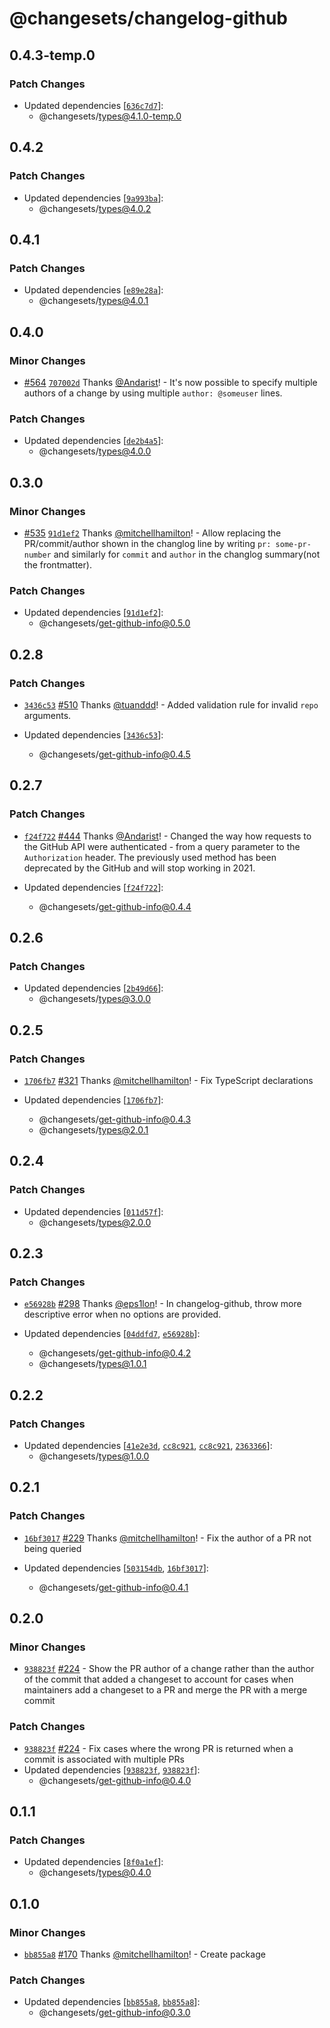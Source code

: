 # @changesets/changelog-github

## 0.4.3-temp.0

### Patch Changes

- Updated dependencies [[`636c7d7`](https://github.com/changesets/changesets/commit/636c7d7c9333664c91cd4d0ff678d5acb17256ad)]:
  - @changesets/types@4.1.0-temp.0

## 0.4.2

### Patch Changes

- Updated dependencies [[`9a993ba`](https://github.com/atlassian/changesets/commit/9a993ba09629c1620d749432520470cec49d3a96)]:
  - @changesets/types@4.0.2

## 0.4.1

### Patch Changes

- Updated dependencies [[`e89e28a`](https://github.com/atlassian/changesets/commit/e89e28a05f5fa43307db73812a6bcd269b62ddee)]:
  - @changesets/types@4.0.1

## 0.4.0

### Minor Changes

- [#564](https://github.com/atlassian/changesets/pull/564) [`707002d`](https://github.com/atlassian/changesets/commit/707002dec9332a2c1322522a23861e747a6bff6f) Thanks [@Andarist](https://github.com/Andarist)! - It's now possible to specify multiple authors of a change by using multiple `author: @someuser` lines.

### Patch Changes

- Updated dependencies [[`de2b4a5`](https://github.com/atlassian/changesets/commit/de2b4a5a7b244a37d94625bcb70ecde9dde5b612)]:
  - @changesets/types@4.0.0

## 0.3.0

### Minor Changes

- [#535](https://github.com/atlassian/changesets/pull/535) [`91d1ef2`](https://github.com/atlassian/changesets/commit/91d1ef2ef703be6b727650ef67a932757b97d1ef) Thanks [@mitchellhamilton](https://github.com/mitchellhamilton)! - Allow replacing the PR/commit/author shown in the changlog line by writing `pr: some-pr-number` and similarly for `commit` and `author` in the changlog summary(not the frontmatter).

### Patch Changes

- Updated dependencies [[`91d1ef2`](https://github.com/atlassian/changesets/commit/91d1ef2ef703be6b727650ef67a932757b97d1ef)]:
  - @changesets/get-github-info@0.5.0

## 0.2.8

### Patch Changes

- [`3436c53`](https://github.com/atlassian/changesets/commit/3436c53acf444c2ce19f8548920b7b73461a9c76) [#510](https://github.com/atlassian/changesets/pull/510) Thanks [@tuanddd](https://github.com/tuanddd)! - Added validation rule for invalid `repo` arguments.

- Updated dependencies [[`3436c53`](https://github.com/atlassian/changesets/commit/3436c53acf444c2ce19f8548920b7b73461a9c76)]:
  - @changesets/get-github-info@0.4.5

## 0.2.7

### Patch Changes

- [`f24f722`](https://github.com/atlassian/changesets/commit/f24f7220fcc322a4a2deb26cd77c2d481ac422f0) [#444](https://github.com/atlassian/changesets/pull/444) Thanks [@Andarist](https://github.com/Andarist)! - Changed the way how requests to the GitHub API were authenticated - from a query parameter to the `Authorization` header. The previously used method has been deprecated by the GitHub and will stop working in 2021.

- Updated dependencies [[`f24f722`](https://github.com/atlassian/changesets/commit/f24f7220fcc322a4a2deb26cd77c2d481ac422f0)]:
  - @changesets/get-github-info@0.4.4

## 0.2.6

### Patch Changes

- Updated dependencies [[`2b49d66`](https://github.com/atlassian/changesets/commit/2b49d668ecaa1333bc5c7c5be4648dda1b11528d)]:
  - @changesets/types@3.0.0

## 0.2.5

### Patch Changes

- [`1706fb7`](https://github.com/atlassian/changesets/commit/1706fb751ecc2f5a792c42f467b2063078d58716) [#321](https://github.com/atlassian/changesets/pull/321) Thanks [@mitchellhamilton](https://github.com/mitchellhamilton)! - Fix TypeScript declarations

- Updated dependencies [[`1706fb7`](https://github.com/atlassian/changesets/commit/1706fb751ecc2f5a792c42f467b2063078d58716)]:
  - @changesets/get-github-info@0.4.3
  - @changesets/types@2.0.1

## 0.2.4

### Patch Changes

- Updated dependencies [[`011d57f`](https://github.com/atlassian/changesets/commit/011d57f1edf9e37f75a8bef4f918e72166af096e)]:
  - @changesets/types@2.0.0

## 0.2.3

### Patch Changes

- [`e56928b`](https://github.com/atlassian/changesets/commit/e56928bbd6f9096def06ac37487bdbf28efec9d1) [#298](https://github.com/atlassian/changesets/pull/298) Thanks [@eps1lon](https://github.com/eps1lon)! - In changelog-github, throw more descriptive error when no options are provided.

- Updated dependencies [[`04ddfd7`](https://github.com/atlassian/changesets/commit/04ddfd7c3acbfb84ef9c92873fe7f9dea1f5145c), [`e56928b`](https://github.com/atlassian/changesets/commit/e56928bbd6f9096def06ac37487bdbf28efec9d1)]:
  - @changesets/get-github-info@0.4.2
  - @changesets/types@1.0.1

## 0.2.2

### Patch Changes

- Updated dependencies [[`41e2e3d`](https://github.com/atlassian/changesets/commit/41e2e3dd1053ff2f35a1a07e60793c9099f26997), [`cc8c921`](https://github.com/atlassian/changesets/commit/cc8c92143d4c4b7cca8b9917dfc830a40b5cda20), [`cc8c921`](https://github.com/atlassian/changesets/commit/cc8c92143d4c4b7cca8b9917dfc830a40b5cda20), [`2363366`](https://github.com/atlassian/changesets/commit/2363366756d1b15bddf6d803911baccfca03cbdf)]:
  - @changesets/types@1.0.0

## 0.2.1

### Patch Changes

- [`16bf3017`](https://github.com/atlassian/changesets/commit/16bf3017dbf25d498fee028bf9806d15edd61be9) [#229](https://github.com/atlassian/changesets/pull/229) Thanks [@mitchellhamilton](https://github.com/mitchellhamilton)! - Fix the author of a PR not being queried

- Updated dependencies [[`503154db`](https://github.com/atlassian/changesets/commit/503154db39fe8ab88a1176e4569c48078bcf5569), [`16bf3017`](https://github.com/atlassian/changesets/commit/16bf3017dbf25d498fee028bf9806d15edd61be9)]:
  - @changesets/get-github-info@0.4.1

## 0.2.0

### Minor Changes

- [`938823f`](https://github.com/atlassian/changesets/commit/938823f6fa0277869f0aecc3345c3812d1e44bba) [#224](https://github.com/atlassian/changesets/pull/224) - Show the PR author of a change rather than the author of the commit that added a changeset to account for cases when maintainers add a changeset to a PR and merge the PR with a merge commit

### Patch Changes

- [`938823f`](https://github.com/atlassian/changesets/commit/938823f6fa0277869f0aecc3345c3812d1e44bba) [#224](https://github.com/atlassian/changesets/pull/224) - Fix cases where the wrong PR is returned when a commit is associated with multiple PRs
- Updated dependencies [[`938823f`](https://github.com/atlassian/changesets/commit/938823f6fa0277869f0aecc3345c3812d1e44bba), [`938823f`](https://github.com/atlassian/changesets/commit/938823f6fa0277869f0aecc3345c3812d1e44bba)]:
  - @changesets/get-github-info@0.4.0

## 0.1.1

### Patch Changes

- Updated dependencies [[`8f0a1ef`](https://github.com/atlassian/changesets/commit/8f0a1ef327563512f471677ef0ca99d30da009c0)]:
  - @changesets/types@0.4.0

## 0.1.0

### Minor Changes

- [`bb855a8`](https://github.com/atlassian/changesets/commit/bb855a869b2d1c4454929b62c3b768546c30d3a3) [#170](https://github.com/atlassian/changesets/pull/170) Thanks [@mitchellhamilton](https://github.com/mitchellhamilton)! - Create package

### Patch Changes

- Updated dependencies [[`bb855a8`](https://github.com/atlassian/changesets/commit/bb855a869b2d1c4454929b62c3b768546c30d3a3), [`bb855a8`](https://github.com/atlassian/changesets/commit/bb855a869b2d1c4454929b62c3b768546c30d3a3)]:
  - @changesets/get-github-info@0.3.0
